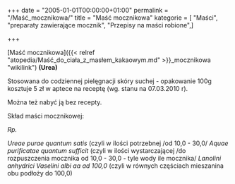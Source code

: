 +++
date = "2005-01-01T00:00:00+01:00"
permalink = "/Maść_mocznikowa/"
title = "Maść mocznikowa"
kategorie = [ "Maści", "preparaty zawierające mocznik", "Przepisy na maści robione",]

+++

[Maść mocznikowa]({{< relref "atopedia/Maść_do_ciała_z_masłem_kakaowym.md" >}}_mocznikowa "wikilink") **(Urea)**

Stosowana do codziennej pielęgnacji skóry suchej - opakowanie 100g kosztuje 5 zł w aptece na receptę (wg. stanu na 07.03.2010 r).

Można też nabyć ją bez recepty.

Skład maści mocznikowej:

*Rp.*

*Ureae purae quantum satis* (czyli w ilości potrzebnej /od 10,0 - 30,0/
*Aquae purificatae quantum sufficit* (czyli w ilości wystarczającej /do rozpuszczenia mocznika od 10,0 - 30,0 - tyle wody ile mocznika/
*Lanolini anhydrici*
*Vaselini albi aa ad 100,0* (czyli w równych częściach mieszanina obu podłoży do 100,0)
